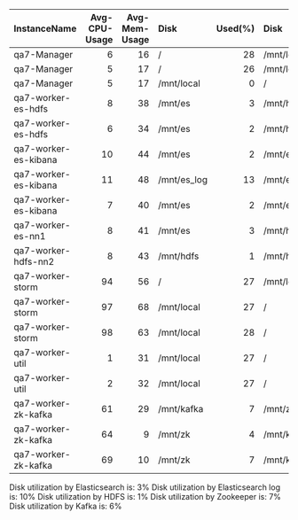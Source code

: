 | InstanceName         |   Avg-CPU-Usage |   Avg-Mem-Usage | Disk        |   Used(%) | Disk                |   Used(%) |
|:---------------------|----------------:|----------------:|:------------|----------:|:--------------------|----------:|
| qa7-Manager          |               6 |              16 | /           |        28 | /mnt/local          |         0 |
| qa7-Manager          |               5 |              17 | /           |        26 | /mnt/local          |         0 |
| qa7-Manager          |               5 |              17 | /mnt/local  |         0 | /                   |        26 |
| qa7-worker-es-hdfs   |               8 |              38 | /mnt/es     |         3 | /mnt/hdfs           |         0 |
| qa7-worker-es-hdfs   |               6 |              34 | /mnt/es     |         2 | /mnt/hdfs           |         0 |
| qa7-worker-es-kibana |              10 |              44 | /mnt/es     |         2 | /mnt/es_log         |        10 |
| qa7-worker-es-kibana |              11 |              48 | /mnt/es_log |        13 | /mnt/es             |         3 |
| qa7-worker-es-kibana |               7 |              40 | /mnt/es     |         2 | /mnt/es_log         |        10 |
| qa7-worker-es-nn1    |               8 |              41 | /mnt/es     |         3 | /mnt/hdfs_namenode1 |         0 |
| qa7-worker-hdfs-nn2  |               8 |              43 | /mnt/hdfs   |         1 | /mnt/hdfs_namenode2 |         0 |
| qa7-worker-storm     |              94 |              56 | /           |        27 | /mnt/local          |        27 |
| qa7-worker-storm     |              97 |              68 | /mnt/local  |        27 | /                   |        27 |
| qa7-worker-storm     |              98 |              63 | /mnt/local  |        28 | /                   |        27 |
| qa7-worker-util      |               1 |              31 | /mnt/local  |        27 | /                   |        36 |
| qa7-worker-util      |               2 |              32 | /mnt/local  |        27 | /                   |        36 |
| qa7-worker-zk-kafka  |              61 |              29 | /mnt/kafka  |         7 | /mnt/zk             |         7 |
| qa7-worker-zk-kafka  |              64 |               9 | /mnt/zk     |         4 | /mnt/kafka          |         6 |
| qa7-worker-zk-kafka  |              69 |              10 | /mnt/zk     |         7 | /mnt/kafka          |         6 |
Disk utilization by Elasticsearch is: 3%
Disk utilization by Elasticsearch log is: 10%
Disk utilization by HDFS is: 1%
Disk utilization by Zookeeper is: 7%
Disk utilization by Kafka is: 6%
